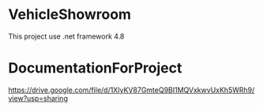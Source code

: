 # VehicleShowroom
This project use .net framework 4.8
# DocumentationForProject
https://drive.google.com/file/d/1XIyKV87GmteQ9BI1MQVxkwvUxKh5WRh9/view?usp=sharing
